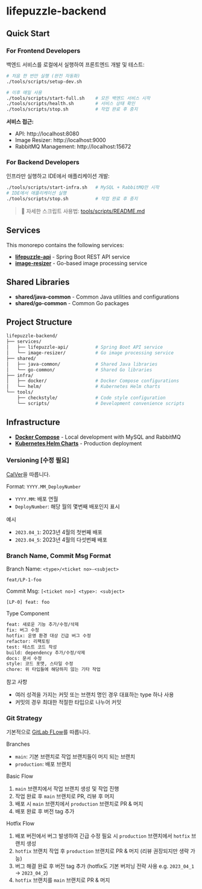 # lifepuzzle-backend

## Quick Start

### For Frontend Developers
백엔드 서비스를 로컬에서 실행하여 프론트엔드 개발 및 테스트:

```bash
# 처음 한 번만 실행 (완전 자동화)
./tools/scripts/setup-dev.sh

# 이후 매일 사용
./tools/scripts/start-full.sh    # 모든 백엔드 서비스 시작
./tools/scripts/health.sh        # 서비스 상태 확인
./tools/scripts/stop.sh          # 작업 완료 후 중지
```

**서비스 접근:**
- API: http://localhost:8080
- Image Resizer: http://localhost:9000
- RabbitMQ Management: http://localhost:15672

### For Backend Developers
인프라만 실행하고 IDE에서 애플리케이션 개발:

```bash
./tools/scripts/start-infra.sh   # MySQL + RabbitMQ만 시작
# IDE에서 애플리케이션 실행
./tools/scripts/stop.sh          # 작업 완료 후 중지
```

> 📖 자세한 스크립트 사용법: [tools/scripts/README.md](./tools/scripts/README.md)

## Services

This monorepo contains the following services:

- **[lifepuzzle-api](./services/lifepuzzle-api/README.md)** - Spring Boot REST API service
- **[image-resizer](./services/image-resizer/README.md)** - Go-based image processing service

## Shared Libraries

- **shared/java-common** - Common Java utilities and configurations
- **shared/go-common** - Common Go packages

## Project Structure

```bash
lifepuzzle-backend/
├── services/
│   ├── lifepuzzle-api/          # Spring Boot API service
│   └── image-resizer/           # Go image processing service
├── shared/
│   ├── java-common/             # Shared Java libraries
│   └── go-common/               # Shared Go libraries
├── infra/
│   ├── docker/                  # Docker Compose configurations
│   └── helm/                    # Kubernetes Helm charts
└── tools/
    ├── checkstyle/              # Code style configuration
    └── scripts/                 # Development convenience scripts
```

## Infrastructure

- **[Docker Compose](./infra/README.md)** - Local development with MySQL and RabbitMQ
- **[Kubernetes Helm Charts](./infra/helm/README.md)** - Production deployment

### Versioning [수정 필요]

[CalVer](https://calver.org/)을 따릅니다.

Format: `YYYY.MM_DeployNumber`

- `YYYY.MM`: 배포 연월
- `DeployNumber`: 해당 월의 몇번째 배포인지 표시

예시

- `2023.04_1`: 2023년 4월의 첫번째 배포
- `2023.04_5`: 2023년 4월의 다섯번째 배포

### Branch Name, Commit Msg Format

Branch Name: `<type>/<ticket no>-<subject>`

    feat/LP-1-foo

Commit Msg: `[<ticket no>] <type>: <subject>`

    [LP-0] feat: foo

Type Component

```bash
feat: 새로운 기능 추가/수정/삭제
fix: 버그 수정
hotfix: 운영 환경 대상 긴급 버그 수정
refactor: 리팩토링
test: 테스트 코드 작성
build: dependency 추가/수정/삭제
docs: 문서 수정
style: 코드 포맷, 스타일 수정
chore: 위 타입들에 해당하지 않는 기타 작업
```

참고 사항

- 여러 성격을 가지는 커밋 또는 브랜치 명인 경우 대표하는 type 하나 사용
- 커밋의 경우 최대한 적절한 타입으로 나누어 커밋

### Git Strategy

기본적으로 [GitLab FLow](https://docs.gitlab.com/ee/topics/gitlab_flow.html)를 따릅니다.

Branches

- `main`: 기본 브랜치로 작업 브랜치들이 머지 되는 브랜치
- `production`: 배포 브랜치

Basic Flow

1. `main` 브랜치에서 작업 브랜치 생성 및 작업 진행
2. 작업 완료 후 `main` 브랜치로 PR, 리뷰 후 머지
3. 배포 시 `main` 브랜치에서 `production` 브랜치로 PR & 머지
4. 배포 완료 후 버전 tag 추가

Hotfix Flow

1. 배포 버전에서 버그 발생하여 긴급 수정 필요 시 `production` 브랜치에서 `hotfix` 브랜치 생성
2. `hotfix` 브랜치 작업 후 `production` 브랜치로 PR & 머지 (리뷰 권장되지만 생략 가능)
3. 버그 해결 완료 후 버전 tag 추가 (hotfix도 기본 버저닝 전략 사용 e.g. `2023_04_1` -> `2023_04_2`)
4. `hotfix` 브랜치를 `main` 브랜치로 PR & 머지
